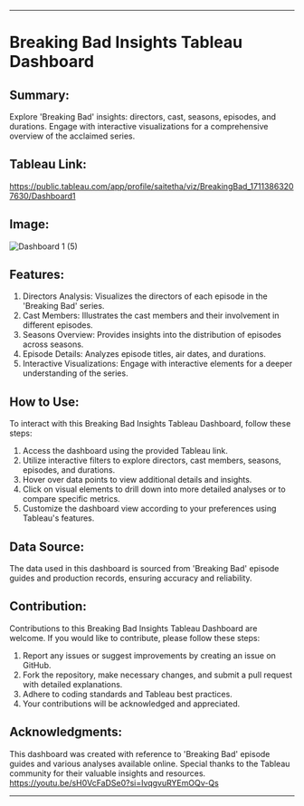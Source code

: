 

---

# Breaking Bad Insights Tableau Dashboard

## Summary: 
Explore 'Breaking Bad' insights: directors, cast, seasons, episodes, and durations. Engage with interactive visualizations for a comprehensive overview of the acclaimed series.

## Tableau Link: 
https://public.tableau.com/app/profile/saitetha/viz/BreakingBad_17113863207630/Dashboard1

## Image: 
![Dashboard 1 (5)](https://github.com/Saitetha/Breaking-Bad/assets/149963307/cd69052a-7d07-488f-81e2-fdc9ddedc5d7)


## Features:
1. Directors Analysis: Visualizes the directors of each episode in the 'Breaking Bad' series.
2. Cast Members: Illustrates the cast members and their involvement in different episodes.
3. Seasons Overview: Provides insights into the distribution of episodes across seasons.
4. Episode Details: Analyzes episode titles, air dates, and durations.
5. Interactive Visualizations: Engage with interactive elements for a deeper understanding of the series.

## How to Use: 
To interact with this Breaking Bad Insights Tableau Dashboard, follow these steps:
1. Access the dashboard using the provided Tableau link.
2. Utilize interactive filters to explore directors, cast members, seasons, episodes, and durations.
3. Hover over data points to view additional details and insights.
4. Click on visual elements to drill down into more detailed analyses or to compare specific metrics.
5. Customize the dashboard view according to your preferences using Tableau's features.

## Data Source:
The data used in this dashboard is sourced from 'Breaking Bad' episode guides and production records, ensuring accuracy and reliability.

## Contribution:
Contributions to this Breaking Bad Insights Tableau Dashboard are welcome. If you would like to contribute, please follow these steps:
1. Report any issues or suggest improvements by creating an issue on GitHub.
2. Fork the repository, make necessary changes, and submit a pull request with detailed explanations.
3. Adhere to coding standards and Tableau best practices.
4. Your contributions will be acknowledged and appreciated.

## Acknowledgments:
This dashboard was created with reference to 'Breaking Bad' episode guides and various analyses available online.
Special thanks to the Tableau community for their valuable insights and resources. https://youtu.be/sH0VcFaDSe0?si=IvqgvuRYEmOQv-Qs

---

